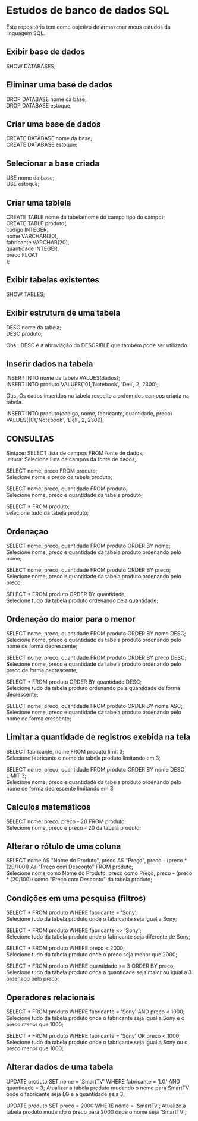 # Estudos de banco de dados SQL

Este repositório tem como objetivo de armazenar meus estudos da linguagem SQL. 

## Exibir base de dados
SHOW DATABASES;  

## Eliminar uma base de dados
DROP DATABASE nome da base;  
DROP DATABASE estoque;  

## Criar uma base de dados
CREATE DATABASE nome da base;  
CREATE DATABASE estoque;  

## Selecionar a base criada
USE nome da base;  
USE estoque;  

## Criar uma tablela
CREATE TABLE nome da tabela(nome do campo tipo do campo);  
CREATE TABLE produto(  
    codigo      INTEGER,   
    nome        VARCHAR(30),   
    fabricante  VARCHAR(20),  
    quantidade  INTEGER,  
    preco       FLOAT  
);  

##  Exibir tabelas existentes
SHOW TABLES;  

## Exibir estrutura de uma tabela
DESC nome da tabela;  
DESC produto;  

Obs.: DESC é a abraviação do DESCRIBLE que também pode ser utilizado.  

## Inserir dados na tabela
INSERT INTO nome da tabela VALUES(dados);   
INSERT INTO produto VALUES(101,'Notebook', 'Dell', 2, 2300);  

Obs: Os dados inseridos na tabela respeita a ordem dos campos criada na tabela.  

INSERT INTO produto(codigo, nome, fabricante, quantidade, preco)   
             VALUES(101,'Notebook', 'Dell', 2, 2300);  

## CONSULTAS
Sintaxe: SELECT lista de campos FROM fonte de dados;  
leitura: Selecione lista de campos da fonte de dados;  

SELECT nome, preco FROM produto;  
Selecione nome e preco da tabela produto;  

SELECT nome, preco, quantidade FROM produto;  
Selecione nome, preco e quantidade da tabela produto;  

SELECT * FROM produto;  
selecione tudo da tabela produto;  

## Ordenaçao
SELECT nome, preco, quantidade FROM produto ORDER BY nome;  
Selecione nome, preco e quantidade da tabela produto ordenando pelo nome;  

SELECT nome, preco, quantidade FROM produto ORDER BY preco;  
Selecione nome, preco e quantidade da tabela produto ordenando pelo preco;  

SELECT * FROM produto ORDER BY quantidade;  
Selecione tudo da tabela produto ordenando pela quantidade;  

## Ordenação do maior para o menor
SELECT nome, preco, quantidade FROM produto ORDER BY nome DESC;  
Selecione nome, preco e quantidade da tabela produto ordenando pelo nome de forma decrescente;  

SELECT nome, preco, quantidade FROM produto ORDER BY preco DESC;  
Selecione nome, preco e quantidade da tabela produto ordenando pelo preco de forma decrescente;  

SELECT * FROM produto ORDER BY quantidade DESC;  
Selecione tudo da tabela produto ordenando pela quantidade de forma decrescente;  

SELECT nome, preco, quantidade FROM produto ORDER BY nome ASC;  
Selecione nome, preco e quantidade da tabela produto ordenando pelo nome de forma crescente;  

## Limitar a quantidade de registros exebida na tela
SELECT fabricante, nome FROM produto limit 3;  
Selecione fabricante e nome da tabela produto limitando em 3;  

SELECT nome, preco, quantidade FROM produto ORDER BY nome DESC LIMIT 3;  
Selecione nome, preco e quantidade da tabela produto ordenando pelo nome de forma decrescente limitando em 3;  

## Calculos matemáticos
SELECT nome, preco, preco - 20 FROM produto;  
Selecione nome, preco e preco - 20 da tabela produto;  

## Alterar o rótulo de uma coluna
SELECT nome AS "Nome do Produto", preco AS "Preço", preco - (preco * (20/100)) As "Preço com   Desconto" FROM produto;  
Selecione nome como Nome do Produto, preco como Preço, preco - (preco * (20/100)) como "Preço  com Desconto" da tabela produto;  

## Condições em uma pesquisa (filtros)
SELECT * FROM produto WHERE fabricante = 'Sony';    
Selecione tudo da tabela produto onde o fabricante seja igual a Sony;  

SELECT * FROM produto WHERE fabricante <> 'Sony';    
Selecione tudo da tabela produto onde o fabricante seja diferente de Sony;  

SELECT * FROM produto WHERE preco < 2000;  
Selecione tudo da tabela produto onde o preco seja menor que 2000;  

SELECT * FROM produto WHERE quantidade >= 3 ORDER BY preco;  
Selecione tudo da tabela produto onde a quantidade seja maior ou igual a 3 ordenado pelo preco;  
## Operadores relacionais
SELECT * FROM produto WHERE fabricante = 'Sony' AND preco < 1000;  
Selecione tudo da tabela produto onde o fabricante seja igual a Sony e o preco menor que 1000;

SELECT * FROM produto WHERE fabricante = 'Sony' OR preco < 1000;  
Selecione tudo da tabela produto onde o fabricante seja igual a Sony ou o preco menor que 1000;

## Alterar dados de uma tabela
UPDATE produto SET nome = 'SmartTV' WHERE fabricante = 'LG' AND quantidade = 3;
Atualizar a tabela produto mudando o nome para SmartTV onde o fabricante seja LG e a quantidade seja 3;  

UPDATE produto SET preco = 2000 WHERE nome = 'SmartTv';
Atualize a tabela produto mudando o preco para 2000 onde o nome seja 'SmartTV';

